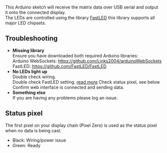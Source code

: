 This Arduino sketch will receive the matrix data over USB serial and output it onto the connected display.  
The LEDs are controlled using the library [FastLED](https://github.com/FastLED/FastLED) this library supports all major LED chipsets.

## Troubleshooting
- __Missing library__  
Ensure you have downloaded both required Arduino libraries:  
Arduino WebSockets: https://github.com/Links2004/arduinoWebSockets
FastLED: https://github.com/FastLED/FastLED
- __No LEDs light up__  
Double check wiring.  
Double check FastLED setting. [read more](https://github.com/FastLED/FastLED/wiki/Overview)
Check status pixel, see below
Confirm web interface is connected and sending data.
- __Something else__  
If you are having any problems please log an issue.

## Status pixel
The first pixel on your display chain (Pixel Zero) is used as the status pixel when no data is being cast.
 - Black:   Wiring/power issue
 - Green:   Ready